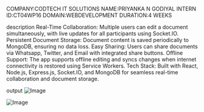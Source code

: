COMPANY:CODTECH IT SOLUTIONS
NAME:PRIYANKA N GODIYAL
INTERN ID:CT04WP16
DOMAIN:WEBDEVELOPMENT
DURATION:4 WEEKS

description
Real-Time Collaboration: Multiple users can edit a document simultaneously, with live updates for all participants using Socket.IO.
Persistent Document Storage: Document content is saved periodically to MongoDB, ensuring no data loss.
Easy Sharing: Users can share documents via Whatsapp, Twitter, and Email with integrated share buttons.
Offline Support: The app supports offline editing and syncs changes when internet connectivity is restored using Service Workers.
Tech Stack: Built with React, Node.js, Express.js, Socket.IO, and MongoDB for seamless real-time collaboration and document storage.

output
![Image](https://github.com/user-attachments/assets/835ec0ec-3e40-4441-b9bd-38ea3f5e6b55)

![Image](https://github.com/user-attachments/assets/be347f5d-d115-4144-b70b-331ee0f9cf19)
